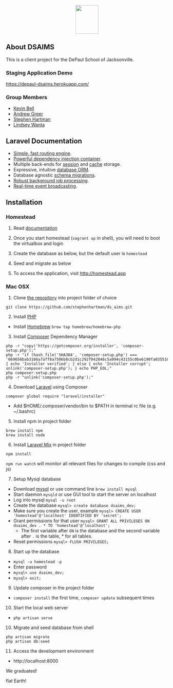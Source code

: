 <p align="center"><img src="http://mediaprocessor.websimages.com/fit/1920x1920/www.depaulschool.com/Large DePaul Lion Head Silhouette Facing Right.png" width="71px" height="89px"></p>

## About DSAIMS

This is a client project for the DePaul School of Jacksonville.

### Staging Application Demo

https://depaul-dsaims.herokuapp.com/

### Group Members

- [Kevin Bell](https://github.com/jawsofdoom)
- [Andrew Greer](https://github.com/Initech9)
- [Stephen Hartman](https://github.com/stephenhartman)
- [Lindsey Wanta](https://github.com/lindseywanta)


## Laravel Documentation

- [Simple, fast routing engine](https://laravel.com/docs/routing).
- [Powerful dependency injection container](https://laravel.com/docs/container).
- Multiple back-ends for [session](https://laravel.com/docs/session) and [cache](https://laravel.com/docs/cache) storage.
- Expressive, intuitive [database ORM](https://laravel.com/docs/eloquent).
- Database agnostic [schema migrations](https://laravel.com/docs/migrations).
- [Robust background job processing](https://laravel.com/docs/queues).
- [Real-time event broadcasting](https://laravel.com/docs/broadcasting).

## Installation

### Homestead

1. Read [documentation](https://laravel.com/docs/5.5/homestead)

2. Once you start homestead (`vagrant up` in shell), you will need to boot the virtualbox and login

3. Create the database as below, but the default user is `homestead`

4. Seed and migrate as below

5. To access the application, visit http://homestead.app

### Mac OSX

1. Clone [the repository](https://github.com/stephenhartman/ds_aims) into project folder of choice

`git clone https://github.com/stephenhartman/ds_aims.git`

2. Install [PHP](http://php.net/)

- Install [Homebrew](https://github.com/Homebrew/brew)
`brew tap homebrew/homebrew-php`

3. Install [Composer](https://getcomposer.org/download/) Dependency Manager

```
php -r "copy('https://getcomposer.org/installer', 'composer-setup.php');"
php -r "if (hash_file('SHA384', 'composer-setup.php') === '669656bab3166a7aff8a7506b8cb2d1c292f042046c5a994c43155c0be6190fa0355160742ab2e1c88d40d5be660b410') { echo 'Installer verified'; } else { echo 'Installer corrupt'; unlink('composer-setup.php'); } echo PHP_EOL;"
php composer-setup.php
php -r "unlink('composer-setup.php');"
```

4. Download [Laravel](https://laravel.com/) using Composer

`composer global require "laravel/installer"`

- Add $HOME/.composer/vendor/bin to $PATH in terminal rc file (e.g. ~/.bashrc)

5. Install npm in project folder

```
brew install npm
brew install node
```

6. Install [Laravel Mix](https://laravel.com/docs/5.4/mix) in project folder

`npm install`

`npm run watch` will monitor all relevant files for changes to compile (css and js)

7. Setup Mysql database

- Download [mysql](https://www.mysql.com/downloads/) or use command line `brew install mysql`
- Start daemon `mysqld` or use GUI tool to start the server on localhost
- Log into mysql `mysql -u root`
- Create the database `mysql> create database dsaims_dev;`
- Make sure you create the user, example `mysql> CREATE USER 'homestead'@'localhost' IDENTIFIED BY 'secret';`
- Grant permissions for that user `mysql> GRANT ALL PRIVILEGES ON dsaims_dev . * TO 'homestead'@'localhost';`
    - The first variable after `ON` is the database and the second variable after `.` is the table, * for all tables.
- Reset permissions `mysql> FLUSH PRIVILEGES;`

8. Start up the database

- `mysql -u homestead -p`
- Enter password
- `mysql> use dsaims_dev;`
- `mysql> exit;`

9. Update composer in the project folder

- `composer install` the first time, `composer update` subsequent times

10. Start the local web server

- `php artisan serve`

10. Migrate and seed database from shell
```
php artisan migrate
php artisan db:seed
```

11. Access the development environment

- http://localhost:8000

We graduated!

flat Earth!
